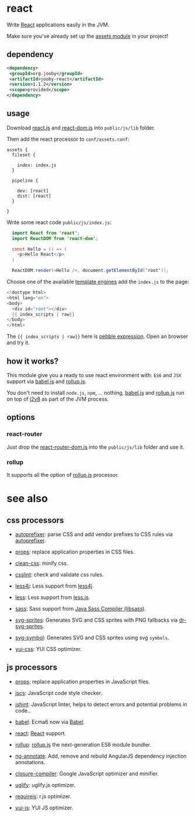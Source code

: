 # react

Write <a href="https://facebook.github.io/react">React</a> applications easily in the JVM.

Make sure you've already set up the [assets module](https://github.com/jooby-project/jooby/tree/master/jooby-assets) in your project!

## dependency

```xml
<dependency>
 <groupId>org.jooby</groupId>
 <artifactId>jooby-react</artifactId>
 <version>1.1.2</version>
 <scope>provided</scope>
</dependency>
```

## usage

Download <a href="https://unpkg.com/react@15/dist/react.js">react.js</a> and <a href="https://unpkg.com/react-dom@15/dist/react-dom.js">react-dom.js</a> into ```public/js/lib``` folder.

Then add the react processor to ```conf/assets.conf```:

```
assets {
  fileset {

    index: index.js
  }

  pipeline {

    dev: [react]
    dist: [react]
  }

}
```

Write some react code ```public/js/index.js```:

```java
  import React from 'react';
  import ReactDOM from 'react-dom';

  const Hello = () => (
    <p>Hello React</p>
  )

  ReactDOM.render(<Hello />, document.getElementById('root'));
```

Choose one of the available <a href="http://jooby.org/doc/parser-and-renderer/#template-engines">template engines</a> add the ```index.js``` to the page:

```java
<!doctype html>
<html lang="en">
<body>
  <div id="root"></div>
  {{ index_scripts | raw}}
</body>
</html>
```

The ```{{ index_scripts | raw}}``` here is <a href="jooby.org/doc/pebble">pebble expression</a>. Open an browser and try it.

## how it works?

This module give you a ready to use react environment with: ```ES6``` and ```JSX``` support via <a href="http://babeljs.io">babel.js</a> and <a href="https://github.com/rollup/rollup">rollup.js</a>.

You don't need to install ```node.js```, ```npm```, ... nothing, <a href="http://babeljs.io">babel.js</a> and <a href="https://github.com/rollup/rollup">rollup.js</a> run on top of <a href="https://github.com/eclipsesource/J2V8">j2v8</a> as part of the JVM process.

## options

### react-router

Just drop the <a href="https://unpkg.com/react-router-dom/umd/react-router-dom.js">react-router-dom.js</a> into the ```public/js/lib``` folder and use it.

### rollup

It supports all the option of <a href="http://jooby.org/doc/assets-rollup/">rollup.js</a> processor.

# see also

## css processors

* [autoprefixer](https://github.com/jooby-project/jooby/tree/master/jooby-assets-autoprefixer): parse CSS and add vendor prefixes to CSS rules via [autoprefixer](https://github.com/postcss/autoprefixer).

* [props](https://github.com/jooby-project/jooby/tree/master/jooby-assets-props): replace application properties in CSS files.

* [clean-css](https://github.com/jooby-project/jooby/tree/master/jooby-assets-clean-css): minify css.

* [csslint](https://github.com/jooby-project/jooby/tree/master/jooby-assets-csslint): check and validate css rules.

* [less4j](https://github.com/jooby-project/jooby/tree/master/jooby-assets-less4j): Less support from [less4j](https://github.com/SomMeri/less4j).

* [less](https://github.com/jooby-project/jooby/tree/master/jooby-assets-less): Less support from [less.js](http://lesscss.org).

* [sass](https://github.com/jooby-project/jooby/tree/master/jooby-assets-sass): Sass support from <a href="https://github.com/bit3/jsass">Java Sass Compiler (libsass)</a>.

* [svg-sprites](https://github.com/jooby-project/jooby/tree/master/jooby-assets-svg-sprites): Generates SVG and CSS sprites with PNG fallbacks via [dr-svg-sprites](https://github.com/drdk/dr-svg-sprites).

* [svg-symbol](https://github.com/jooby-project/jooby/tree/master/jooby-assets-svg-symbol): Generates SVG and CSS sprites using svg `symbols`.

* [yui-css](https://github.com/jooby-project/jooby/tree/master/jooby-assets-yui-compressor): YUI CSS optimizer.

## js processors

* [props](https://github.com/jooby-project/jooby/tree/master/jooby-assets-props): replace application properties in JavaScript files.

* [jscs](https://github.com/jooby-project/jooby/tree/master/jooby-assets-jscs): JavaScript code style checker.

* [jshint](https://github.com/jooby-project/jooby/tree/master/jooby-assets-jshint): JavaScript linter, helps to detect errors and potential problems in code..

* [babel](https://github.com/jooby-project/jooby/tree/master/jooby-assets-babel): Ecma6 now via <a href="http://babeljs.io/">Babel</a>.

* [react](https://github.com/jooby-project/jooby/tree/master/jooby-assets-react): <a href="https://facebook.github.io/react">React</a> support.

* [rollup](https://github.com/jooby-project/jooby/tree/master/jooby-assets-rollup): <a href="http://rollupjs.org/">rollup.js</a> the next-generation ES6 module bundler.

* [ng-annotate](https://github.com/jooby-project/jooby/tree/master/jooby-assets-ng-annotate): Add, remove and rebuild AngularJS dependency injection annotations.

* [closure-compiler](https://github.com/jooby-project/jooby/tree/master/jooby-assets-closure-compiler): Google JavaScript optimizer and minifier.

* [uglify](https://github.com/jooby-project/jooby/tree/master/jooby-assets-uglify): uglify.js optimizer.

* [requirejs](https://github.com/jooby-project/jooby/tree/master/jooby-assets-requirejs): r.js optimizer.

* [yui-js](https://github.com/jooby-project/jooby/tree/master/jooby-assets-yui-compressor#yui-js): YUI JS optimizer.
